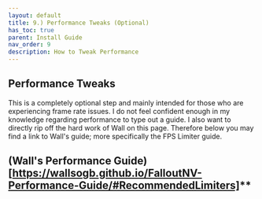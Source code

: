 ```yaml
---
layout: default
title: 9.) Performance Tweaks (Optional)
has_toc: true
parent: Install Guide
nav_order: 9
description: How to Tweak Performance
---
```


## **Performance Tweaks**
This is a completely optional step and mainly intended for those who are experiencing frame rate issues. I do not feel confident enough in my knowledge regarding performance to type out a guide. I also want to directly rip off the hard work of Wall on this page. Therefore below you may find a link to Wall's guide; more specifically the FPS Limiter guide.

## **(Wall's Performance Guide**)[https://wallsogb.github.io/FalloutNV-Performance-Guide/#RecommendedLimiters]**

